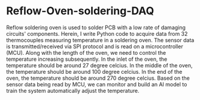 # Reflow-Oven-soldering-DAQ
Reflow soldering oven is used to solder PCB with a low rate of damaging circuits' components.
Herein, I write Python code to acquire data from 32 thermocouples measuring temperature in a soldering oven. The sensor data is transmitted/received via SPI protocol and is read on a microcontroller (MCU).
Along with the length of the oven, we need to control the temperature increasing subsequently. 
In the inlet of the oven, the temperature should be around 27 degree celcius. 
In the middle of the oven, the temperature should be around 100 degree celcius.
In the end of the oven, the temperature should be around 270 degree celcius.
Based on the sensor data being read by MCU, we can monitor and build an AI model to train the system automatically adjust the temperature.
